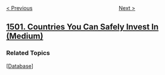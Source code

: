 <!--|This file generated by command(leetcode description); DO NOT EDIT.    |-->
<!--+----------------------------------------------------------------------+-->
<!--|@author    openset <openset.wang@gmail.com>                           |-->
<!--|@link      https://github.com/openset                                 |-->
<!--|@home      https://github.com/openset/leetcode                        |-->
<!--+----------------------------------------------------------------------+-->

[< Previous](../design-a-file-sharing-system "Design a File Sharing System")
　　　　　　　　　　　　　　　　
[Next >](../can-make-arithmetic-progression-from-sequence "Can Make Arithmetic Progression From Sequence")

## [1501. Countries You Can Safely Invest In (Medium)](https://leetcode.com/problems/countries-you-can-safely-invest-in "可以放心投资的国家")



### Related Topics
  [[Database](../../tag/database/README.md)]
